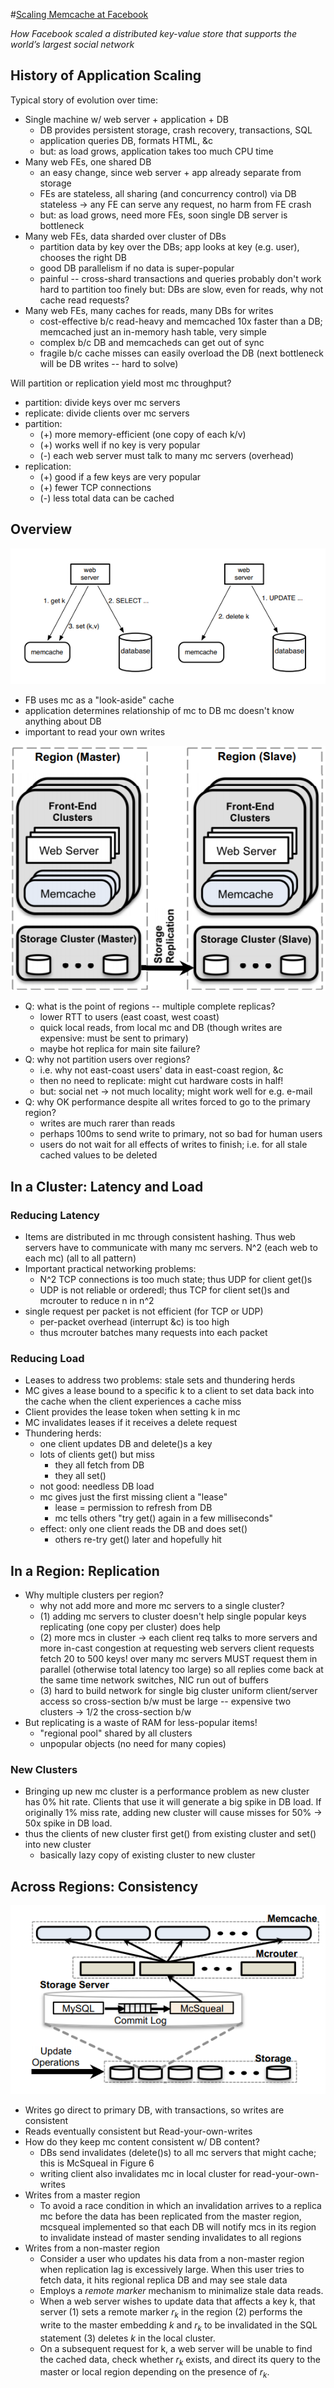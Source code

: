 #[Scaling Memcache at Facebook](http://nil.csail.mit.edu/6.824/2020/papers/memcache-fb.pdf)

*How Facebook scaled a distributed key-value store that supports the world’s largest social network*

## History of Application Scaling

Typical story of evolution over time:

- Single machine w/ web server + application + DB
  - DB provides persistent storage, crash recovery, transactions, SQL
  - application queries DB, formats HTML, &c
  - but: as load grows, application takes too much CPU time
- Many web FEs, one shared DB
  - an easy change, since web server + app already separate from storage
  - FEs are stateless, all sharing (and concurrency control) via DB stateless -> any FE can serve any request, no harm from FE crash
  - but: as load grows, need more FEs, soon single DB server is bottleneck
- Many web FEs, data sharded over cluster of DBs
  - partition data by key over the DBs; app looks at key (e.g. user), chooses the right DB
  - good DB parallelism if no data is super-popular
  - painful -- cross-shard transactions and queries probably don't work
    hard to partition too finely
    but: DBs are slow, even for reads, why not cache read requests?
- Many web FEs, many caches for reads, many DBs for writes
  - cost-effective b/c read-heavy and memcached 10x faster than a DB; memcached just an in-memory hash table, very simple
  - complex b/c DB and memcacheds can get out of sync
  - fragile b/c cache misses can easily overload the DB
    (next bottleneck will be DB writes -- hard to solve)

Will partition or replication yield most mc throughput? 

- partition: divide keys over mc servers
- replicate: divide clients over mc servers 
- partition: 
  - (+) more memory-efficient (one copy of each k/v) 
  - (+) works well if no key is very popular 
  - (-) each web server must talk to many mc servers (overhead) 
- replication: 
  - (+) good if a few keys are very popular 
  - (+) fewer TCP connections 
  - (-)  less total data can be cached

## Overview

![overview](images/figure1.png)

- FB uses mc as a "look-aside" cache
- application determines relationship of mc to DB mc doesn't know anything about DB
- important to read your own writes

![overview](images/figure2.png)

- Q: what is the point of regions -- multiple complete replicas? 
  - lower RTT to users (east coast, west coast) 
  - quick local reads, from local mc and DB (though writes are expensive: must be sent to primary) 
  - maybe hot replica for main site failure?  
- Q: why not partition users over regions? 
  - i.e. why not east-coast users' data in east-coast region, &c 
  - then no need to replicate: might cut hardware costs in half! 
  - but: social net -> not much locality; might work well for e.g. e-mail 
- Q: why OK performance despite all writes forced to go to the primary region? 
  - writes are much rarer than reads 
  - perhaps 100ms to send write to primary, not so bad for human users 
  - users do not wait for all effects of writes to finish; i.e. for all stale cached values to be deleted

## In a Cluster: Latency and Load

### Reducing Latency

- Items are distributed in mc through consistent hashing. Thus web servers have to communicate with many mc servers. N^2 (each web to each mc) (all to all pattern)
- Important practical networking problems: 
  - N^2 TCP connections is too much state; thus UDP for client get()s 
  - UDP is not reliable or orderedl; thus TCP for client set()s and mcrouter to reduce n in n^2 
 -  single request per packet is not efficient (for TCP or UDP) 
    -  per-packet overhead (interrupt &c) is too high 
    -  thus mcrouter batches many requests into each packet

### Reducing Load

- Leases to address two problems: stale sets and thundering herds
- MC gives a lease bound to a specific k to a client to set data back into the cache when the client experiences a cache miss
- Client provides the lease token when setting k in mc
- MC invalidates leases if it receives a delete request 
- Thundering herds:
  - one client updates DB and delete()s a key
  - lots of clients get() but miss 
    - they all fetch from DB
    - they all set()
  - not good: needless DB load 
  - mc gives just the first missing client a "lease" 
    - lease = permission to refresh from DB 
    - mc tells others "try get() again in a few milliseconds" 
  - effect: only one client reads the DB and does set() 
    - others re-try get() later and hopefully hit



## In a Region: Replication

- Why multiple clusters per region? 
  - why not add more and more mc servers to a single cluster? 
  - (1) adding mc servers to cluster doesn't help single popular keys replicating (one copy per cluster) does help 
  - (2) more mcs in cluster -> each client req talks to more servers and more in-cast congestion at requesting web servers client requests fetch 20 to 500 keys! over many mc servers MUST request them in parallel (otherwise total latency too large) so all replies come back at the same time network switches, NIC run out of buffers 
  - (3) hard to build network for single big cluster uniform client/server access so cross-section b/w must be large -- expensive two clusters -> 1/2 the cross-section b/w
- But replicating is a waste of RAM for less-popular items!
  - "regional pool" shared by all clusters
  - unpopular objects (no need for many copies)

### New Clusters

- Bringing up new mc cluster is a performance problem as new cluster has 0% hit rate. Clients that use it will generate a big spike in DB load. If originally 1% miss rate, adding new cluster will cause misses for 50% -> 50x spike in DB load.
- thus the clients of new cluster first get() from existing cluster and set() into new cluster
  - basically lazy copy of existing cluster to new cluster


## Across Regions: Consistency

![overview](images/figure6.png)

- Writes go direct to primary DB, with transactions, so writes are consistent 
- Reads eventually consistent but Read-your-own-writes
- How do they keep mc content consistent w/ DB content?
  - DBs send invalidates (delete()s) to all mc servers that might cache; this is McSqueal in Figure 6
  - writing client also invalidates mc in local cluster for read-your-own-writes
- Writes from a master region
  - To avoid a race condition in which an invalidation arrives to a replica mc before the data has been replicated from the master region, mcsqueal implemented so that each DB will notify mcs in its region to invalidate instead of master sending invalidates to all regions
- Writes from a non-master region
  - Consider a user who updates his data from a non-master region when replication lag is excessively large. When this user tries to fetch data, it hits regional replica DB and may see stale data
  - Employs a *remote marker* mechanism to minimalize stale data reads. 
  - When a web server wishes to update data that affects a key k, that server (1) sets a remote marker $r_k$ in the region (2) performs the write to the master embedding $k$ and $r_k$ to be invalidated in the SQL statement (3) deletes $k$ in the local cluster.
  - On a subsequent request for k, a web server will be unable to find the cached data, check whether $r_k$ exists, and direct its query to the master or local region depending on the presence of $r_k$. 